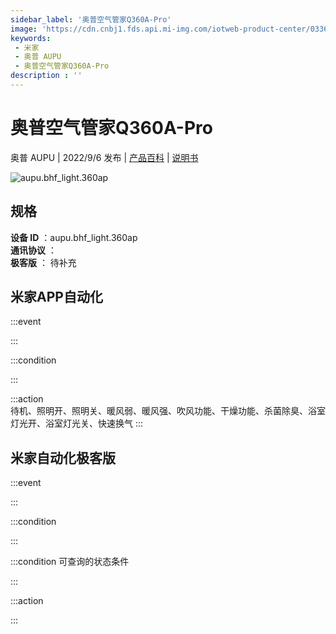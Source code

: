 ```yaml
---
sidebar_label: '奥普空气管家Q360A-Pro'
image: 'https://cdn.cnbj1.fds.api.mi-img.com/iotweb-product-center/0336ec22bf2a6e53578dc3c96ef09c7f_1660211266085.png?GalaxyAccessKeyId=AKVGLQWBOVIRQ3XLEW&Expires=9223372036854775807&Signature=qJTY2hZuKPIEifiHJY49XuvJTVg='
keywords: 
 - 米家
 - 奥普 AUPU
 - 奥普空气管家Q360A-Pro
description : ''
---
```

# 奥普空气管家Q360A-Pro

奥普 AUPU | 2022/9/6 发布 | [产品百科](https://home.mi.com/webapp/content/baike/product/index.html?model=aupu.bhf_light.360ap/) | [说明书](https://home.mi.com/views/introduction.html?model=aupu.bhf_light.360ap&region=cn)

![aupu.bhf_light.360ap](https://cdn.cnbj1.fds.api.mi-img.com/iotweb-product-center/0336ec22bf2a6e53578dc3c96ef09c7f_1660211266085.png?GalaxyAccessKeyId=AKVGLQWBOVIRQ3XLEW&Expires=9223372036854775807&Signature=qJTY2hZuKPIEifiHJY49XuvJTVg=)

## 规格  
> 
**设备 ID** ：aupu.bhf_light.360ap  
**通讯协议** ：  
**极客版**  ： 待补充 


## 米家APP自动化  

:::event  

:::

:::condition  

:::

:::action   
待机、照明开、照明关、暖风弱、暖风强、吹风功能、干燥功能、杀菌除臭、浴室灯光开、浴室灯光关、快速换气
:::

## 米家自动化极客版  

:::event  

:::

:::condition  

:::

:::condition 可查询的状态条件  

:::

:::action  

:::

        
